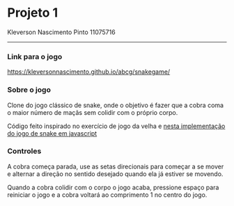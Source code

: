 Projeto 1
======

Kleverson Nascimento Pinto  11075716

----

### Link para o jogo

https://kleversonnascimento.github.io/abcg/snakegame/

### Sobre o jogo

Clone do jogo clássico de snake, onde o objetivo é fazer que a cobra coma o maior número de maçãs sem colidir com o próprio corpo.

Código feito inspirado no exercício de jogo da velha e [nesta implementação do jogo de snake em javascript](https://github.com/patorjk/JavaScript-Snake)

### Controles

A cobra começa parada, use as setas direcionais para começar a se mover e alternar a direção no sentido desejado quando ela já estiver se movendo.

Quando a cobra colidir com o corpo o jogo acaba, pressione espaço para reiniciar o jogo e a cobra voltará ao comprimento 1 no centro do jogo.
